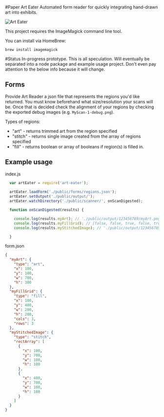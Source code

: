 #Paper Art Eater
Automated form reader for quickly integrating hand-drawn art into exhibits.

![Art Eater](http://www.animalstown.com/animals/a/anteater/anteater-image-04.jpg "Art Eater")

This project requires the ImageMagick command line tool.

You can install via HomeBrew:

```brew install imagemagick```


#Status
In-progress prototype. This is all speculation. Will eventually be separated into a node package and example usage project. Don't even pay attention to the below info because it will change.

## Forms
Provide Art Reader a json file that represents the regions you'd like returned. You must know beforehand what size/resolution your scans will be. Once that is decided check the alignment of your regions by checking the exported debug images (e.g. ```MyScan-1-debug.png```).

Types of regions:
* "art" - returns trimmed art from the region specified
* "stitch" - returns single image created from the array of regions specified
* "fill" - returns boolean or array of booleans if region(s) is filled in.


## Example usage

index.js
```javascript
  var artEater = require('art-eater');
  
  artEater.loadForm('./public/forms/regions.json');
  artEater.setOutput('./public/output/');
  artEater.watchDirectory('./public/scanner/', onScanDigested);

  function onScanDigested(results) {

    console.log(results.myArt); // './public/output/123456789/myArt.png'
    console.log(results.myFillGrid); // [false, false, true, false, true, true, false, false, true]
    console.log(results.myStitchedImage); // './public/output/123456789/myStitchedImage.png'

  }
```

form.json
```json
{
  "myArt": {
    "type": "art",
    "x": 100,
    "y": 100,
    "w": 700,
    "h": 300
  },
  "myFillGrid": {
    "type": "fill",
    "x": 100,
    "y": 400,
    "w": 200,
    "h": 200,
    "cols": 3,
    "rows": 3
  },
  "myStitchedImage": {
    "type": "stitch",
    "rectArray": [
      {
        "x": 100,
        "y": 700,
        "w": 100,
        "h": 100
      },
      {
        "x": 400,
        "y": 700,
        "w": 100,
        "h": 100
      }
    ]
  }
}
```

